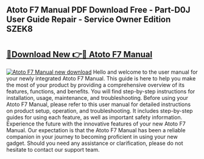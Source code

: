## Atoto F7 Manual PDF Download Free - Part-D0J User Guide Repair - Service Owner Edition SZEK8

# <h2><a href="http://bc32207.oget.top/?id=Atoto+F7+Manual">🔗Download New 👉🔴 Atoto F7 Manual</a></h2>

[![Atoto F7 Manual new download](https://i.imgur.com/5g1atiW.png)](http://bc32207.oget.top/?id=Atoto+F7+Manual)
Hello and welcome to the user manual for your newly integrated Atoto F7 Manual. This guide is here to help you make the most of your product by providing a comprehensive overview of its features, functions, and benefits. You will find step-by-step instructions for installation, usage, maintenance, and troubleshooting. Before using your Atoto F7 Manual, please refer to this user manual for detailed instructions on product setup, operation, and troubleshooting. It includes step-by-step guides for using each feature, as well as important safety information. Experience the future with the innovative features of your new Atoto F7 Manual. Our expectation is that the Atoto F7 Manual has been a reliable companion in your journey to becoming proficient in using your new gadget. Should you need any assistance or clarification, please do not hesitate to contact our support team.
